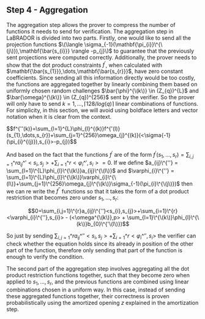 ## Step 4 - Aggregation
The aggregation step allows the prover to compress the number of functions it needs to send for verification. The aggregation step in LaBRADOR is divided into two parts. Firstly, one would like to send all the projection functions $\(\langle \sigma_{-1}(\mathbf{\pi_{i}}\^{\(j\)}),\mathbf{\bar{s_{i}}} \rangle -p_{j}\)$ to guarantee that the previously sent projections were computed correctly. Additionally, the prover needs to show that the dot product constraints $f^{'}$, when calculated with $\mathbf{\bar{s_{1}}},\dots,\mathbf{\bar{s_{r}}}$, have zero constant coefficients. Since sending all this information directly would be too costly, the functions are aggregated together by linearly combining them based on uniformly chosen random challenges $\bar{\phi}^{\(k\)} \in (Z_{q})^{L}$ and $\bar{\omega}^{\(k\)} \in (Z_{q})^{256}$ sent by the verifier. So the prover will only have to send $k = 1, \dots , \lceil 128/ log(q) \rceil$ linear combinations of functions. For simplicity, in this section, we will avoid using boldface letters and vector notation when it is clear from the context.

$$f^{''\(k\)}=\sum_{l=1}\^{L}\phi_{l}\^{\(k\)}f^{'\(l)\}(s_{1},\dots,s_{r})+\sum_{j=1}\^{256}\omega_{j}\^{\(k\)}\(<\sigma{-1}(\pi_{i}\^{\(j\)}),s_{i}>-p_{j}\)$$

And based on the fact that the functions $f^{'}$ are of the form $f^{'}(s_{1},\dots,s_{r}) = \sum_{i,j=1}\^{r}a_{ij}\^{'}<s_{i},s_{j}>+\sum_{i=1}\^{r}<\varphi_{i}\^{'},s_{i}>=0$. If we define $a_{ij}\^{''} = \sum_{l=1}\^{L}\phi_{l}\^{\(k\)}a_{ij}\^{\(l\)}$ and $\varphi_{i}\^{''} = \sum_{l=1}\^{L}\phi_{l}\^{\(k\)}\varphi_{i}\^{\(l\)}+\sum_{j=1}\^{256}\omega_{j}\^{\(k\)}\sigma_{-1}(\pi_{i}\^{\(j\)})$ then we can re write the $f^{''}$ functions so that it takes the form of a dot product restriction that becomes zero under $s_{1},\dots,s_{r}$:

$$0=\sum_{i,j=1}\^{r}a_{ij}\^{''}<s_{i},s_{j}>+\sum_{i=1}\^{r}<\varphi_{i}\^{''},s_{i}> - (<\omega^{\(k\)},p> + \sum_{l=1}\^{\(k\)}\phi_{l}\^{\(k\)}b_{0}\^{'\(l\)})$$

So just by sending $\sum_{i,j=1}\^{r}a_{ij}\^{''}<s_{i},s_{j}>+\sum_{i=1}\^{r}<\varphi_{i}\^{''},s_{i}>$ the verifier can check whether the equation holds since its already in position of the other part of the function, therefore only sending that part of the function is enough to verify the condition.

The second part of the aggregation step involves aggregating all the dot product restriction functions together, such that they become zero when applied to $s_1,\dots, s_r$, and the previous functions are combined using linear combinations chosen in a uniform way. In this case, instead of sending these aggregated functions together, their correctness is proven probabilistically using the amortized opening $z$ explained in the amortization step.
